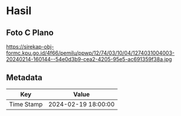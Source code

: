 # Hasil

## Foto C Plano

https://sirekap-obj-formc.kpu.go.id/4f66/pemilu/ppwp/12/74/03/10/04/1274031004003-20240214-160144--54e0d3b9-cea2-4205-95e5-ac691359f38a.jpg


## Metadata

| Key        | Value               |
| ---------- | ------------------- |
| Time Stamp | 2024-02-19 18:00:00 |



